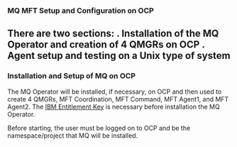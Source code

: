 ### MQ MFT Setup and Configuration on OCP

There are two sections:
. Installation of the MQ Operator and creation of 4 QMGRs on OCP
. Agent setup and testing on a Unix type of system
---
### Installation and Setup of MQ on OCP ###

The MQ Operator will be installed, if necessary, on OCP and then used to create 4 QMGRs, MFT Coordination, MFT Command, MFT Agent1, and MFT Agent2.  The [IBM Entitlement Key](https://myibm.ibm.com/products-services/containerlibrary) is necessary before installation the MQ Operator.

Before starting, the user must be logged on to OCP and be the namespace/project that MQ will be installed.


